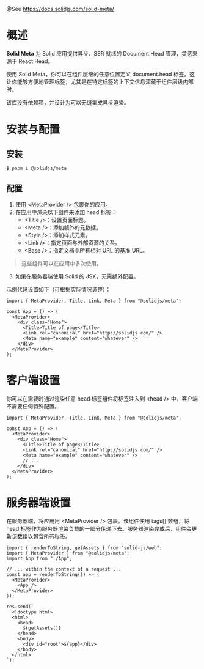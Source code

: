 @See https://docs.solidjs.com/solid-meta/

# 概述

**Solid Meta** 为 Solid 应用提供异步、SSR 就绪的 Document Head 管理，灵感来源于 React Head。

使用 Solid Meta，你可以在组件层级的任意位置定义 document.head 标签。这让你能够方便地管理标签，尤其是在特定标签的上下文信息深藏于组件层级内部时。

该库没有依赖项，并设计为可以无缝集成异步渲染。

# 安装与配置

## 安装

```shell
$ pnpm i @solidjs/meta
```

## 配置

1. 使用 \<MetaProvider /> 包裹你的应用。
2. 在应用中渲染以下组件来添加 head 标签：
   - \<Title />：设置页面标题。
   - \<Meta />：添加额外的元数据。
   - \<Style />：添加样式元素。
   - \<Link />：指定页面与外部资源的关系。
   - \<Base />：指定文档中所有相对 URL 的基准 URL。

> 这些组件可以在应用中多次使用。

3. 如果在服务器端使用 Solid 的 JSX，无需额外配置。

示例代码设置如下（可根据实际情况调整）：

```tsx
import { MetaProvider, Title, Link, Meta } from "@solidjs/meta";

const App = () => (
  <MetaProvider>
    <div class="Home">
      <Title>Title of page</Title>
      <Link rel="canonical" href="http://solidjs.com/" />
      <Meta name="example" content="whatever" />
    </div>
  </MetaProvider>
);
```

# 客户端设置

你可以在需要时通过渲染任意 head 标签组件将标签注入到 \<head /> 中。客户端不需要任何特殊配置。

```tsx
import { MetaProvider, Title, Link, Meta } from "@solidjs/meta";

const App = () => (
  <MetaProvider>
    <div class="Home">
      <Title>Title of page</Title>
      <Link rel="canonical" href="http://solidjs.com/" />
      <Meta name="example" content="whatever" />
      // ...
    </div>
  </MetaProvider>
);
```

# 服务器端设置

在服务器端，将应用用 \<MetaProvider /> 包裹。该组件使用 tags[] 数组，将 head 标签作为服务器渲染负载的一部分传递下去。服务器渲染完成后，组件会更新该数组以包含所有标签。

```tsx
import { renderToString, getAssets } from "solid-js/web";
import { MetaProvider } from "@solidjs/meta";
import App from "./App";

// ... within the context of a request ...
const app = renderToString(() => (
  <MetaProvider>
    <App />
  </MetaProvider>
));

res.send(`
  <!doctype html>
  <html>
    <head>
      ${getAssets()}
    </head>
    <body>
      <div id="root">${app}</div>
    </body>
  </html>
`);

```

